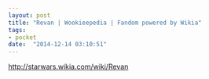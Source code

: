 ```yaml
---
layout: post
title: "Revan | Wookieepedia | Fandom powered by Wikia"
tags:
- pocket
date:  "2014-12-14 03:10:51"
---
```


http://starwars.wikia.com/wiki/Revan

